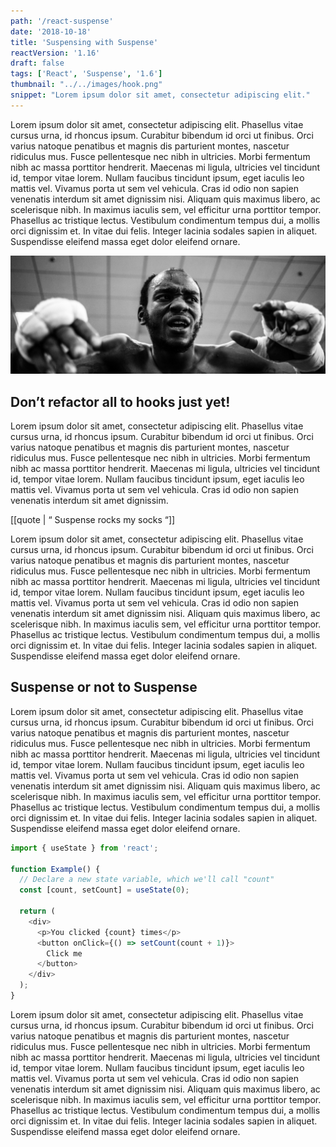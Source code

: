 ```yaml
---
path: '/react-suspense'
date: '2018-10-18'
title: 'Suspensing with Suspense'
reactVersion: '1.16'
draft: false
tags: ['React', 'Suspense', '1.6']
thumbnail: "../../images/hook.png"
snippet: "Lorem ipsum dolor sit amet, consectetur adipiscing elit."
---
```



Lorem ipsum dolor sit amet, consectetur adipiscing elit. Phasellus vitae cursus urna, id rhoncus ipsum. Curabitur bibendum id orci ut finibus. Orci varius natoque penatibus et magnis dis parturient montes, nascetur ridiculus mus. Fusce pellentesque nec nibh in ultricies. Morbi fermentum nibh ac massa porttitor hendrerit. Maecenas mi ligula, ultricies vel tincidunt id, tempor vitae lorem. Nullam faucibus tincidunt ipsum, eget iaculis leo mattis vel. Vivamus porta ut sem vel vehicula. Cras id odio non sapien venenatis interdum sit amet dignissim nisi. Aliquam quis maximus libero, ac scelerisque nibh. In maximus iaculis sem, vel efficitur urna porttitor tempor. Phasellus ac tristique lectus. Vestibulum condimentum tempus dui, a mollis orci dignissim et. In vitae dui felis. Integer lacinia sodales sapien in aliquet. Suspendisse eleifend massa eget dolor eleifend ornare.

![Hook](../../images/hook.png)

## Don’t refactor all to hooks just yet!

Lorem ipsum dolor sit amet, consectetur adipiscing elit. Phasellus vitae cursus urna, id rhoncus ipsum. Curabitur bibendum id orci ut finibus. Orci varius natoque penatibus et magnis dis parturient montes, nascetur ridiculus mus. Fusce pellentesque nec nibh in ultricies. Morbi fermentum nibh ac massa porttitor hendrerit. Maecenas mi ligula, ultricies vel tincidunt id, tempor vitae lorem. Nullam faucibus tincidunt ipsum, eget iaculis leo mattis vel. Vivamus porta ut sem vel vehicula. Cras id odio non sapien venenatis interdum sit amet dignissim.

[[quote | “ Suspense rocks my socks “]]

Lorem ipsum dolor sit amet, consectetur adipiscing elit. Phasellus vitae cursus urna, id rhoncus ipsum. Curabitur bibendum id orci ut finibus. Orci varius natoque penatibus et magnis dis parturient montes, nascetur ridiculus mus. Fusce pellentesque nec nibh in ultricies. Morbi fermentum nibh ac massa porttitor hendrerit. Maecenas mi ligula, ultricies vel tincidunt id, tempor vitae lorem. Nullam faucibus tincidunt ipsum, eget iaculis leo mattis vel. Vivamus porta ut sem vel vehicula. Cras id odio non sapien venenatis interdum sit amet dignissim nisi. Aliquam quis maximus libero, ac scelerisque nibh. In maximus iaculis sem, vel efficitur urna porttitor tempor. Phasellus ac tristique lectus. Vestibulum condimentum tempus dui, a mollis orci dignissim et. In vitae dui felis. Integer lacinia sodales sapien in aliquet. Suspendisse eleifend massa eget dolor eleifend ornare.

## Suspense or not to Suspense

Lorem ipsum dolor sit amet, consectetur adipiscing elit. Phasellus vitae cursus urna, id rhoncus ipsum. Curabitur bibendum id orci ut finibus. Orci varius natoque penatibus et magnis dis parturient montes, nascetur ridiculus mus. Fusce pellentesque nec nibh in ultricies. Morbi fermentum nibh ac massa porttitor hendrerit. Maecenas mi ligula, ultricies vel tincidunt id, tempor vitae lorem. Nullam faucibus tincidunt ipsum, eget iaculis leo mattis vel. Vivamus porta ut sem vel vehicula. Cras id odio non sapien venenatis interdum sit amet dignissim nisi. Aliquam quis maximus libero, ac scelerisque nibh. In maximus iaculis sem, vel efficitur urna porttitor tempor. Phasellus ac tristique lectus. Vestibulum condimentum tempus dui, a mollis orci dignissim et. In vitae dui felis. Integer lacinia sodales sapien in aliquet. Suspendisse eleifend massa eget dolor eleifend ornare.

```javascript
import { useState } from 'react';

function Example() {
  // Declare a new state variable, which we'll call "count"
  const [count, setCount] = useState(0);

  return (
    <div>
      <p>You clicked {count} times</p>
      <button onClick={() => setCount(count + 1)}>
        Click me
      </button>
    </div>
  );
}
```

Lorem ipsum dolor sit amet, consectetur adipiscing elit. Phasellus vitae cursus urna, id rhoncus ipsum. Curabitur bibendum id orci ut finibus. Orci varius natoque penatibus et magnis dis parturient montes, nascetur ridiculus mus. Fusce pellentesque nec nibh in ultricies. Morbi fermentum nibh ac massa porttitor hendrerit. Maecenas mi ligula, ultricies vel tincidunt id, tempor vitae lorem. Nullam faucibus tincidunt ipsum, eget iaculis leo mattis vel. Vivamus porta ut sem vel vehicula. Cras id odio non sapien venenatis interdum sit amet dignissim nisi. Aliquam quis maximus libero, ac scelerisque nibh. In maximus iaculis sem, vel efficitur urna porttitor tempor. Phasellus ac tristique lectus. Vestibulum condimentum tempus dui, a mollis orci dignissim et. In vitae dui felis. Integer lacinia sodales sapien in aliquet. Suspendisse eleifend massa eget dolor eleifend ornare.
